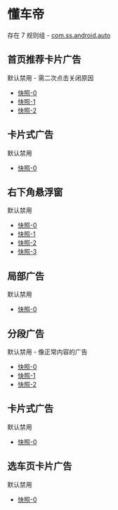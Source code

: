 # 懂车帝

存在 7 规则组 - [com.ss.android.auto](/src/apps/com.ss.android.auto.ts)

## 首页推荐卡片广告

默认禁用 - 需二次点击关闭原因

- [快照-0](https://i.gkd.li/import/12660816)
- [快照-1](https://i.gkd.li/import/13538627)
- [快照-2](https://i.gkd.li/import/12711589)

## 卡片式广告

默认禁用

- [快照-0](https://i.gkd.li/import/13534445)

## 右下角悬浮窗

默认禁用

- [快照-0](https://i.gkd.li/import/12798338)
- [快照-1](https://i.gkd.li/import/13535531)
- [快照-2](https://i.gkd.li/import/13535933)
- [快照-3](https://i.gkd.li/import/13535932)

## 局部广告

默认禁用

- [快照-0](https://i.gkd.li/import/12811597)

## 分段广告

默认禁用 - 像正常内容的广告

- [快照-0](https://i.gkd.li/import/12811459)
- [快照-1](https://i.gkd.li/import/12825865)
- [快照-2](https://i.gkd.li/import/12900666)

## 卡片式广告

默认禁用

- [快照-0](https://i.gkd.li/import/12840664)

## 选车页卡片广告

默认禁用

- [快照-0](https://i.gkd.li/import/13686928)

